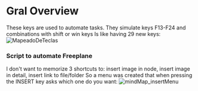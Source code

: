# Gral Overview
These keys are used to automate tasks.
They simulate keys F13-F24 and combinations with shift or win keys
Is like having 29 new keys:
![MapeadoDeTeclas](https://github.com/apaza610/AutomateWindowsOS/assets/10149862/7400138b-b32b-400d-bf26-82c3868751f0)

### Script to automate Freeplane
I don't want to memorize 3 shortcuts to: insert image in node, insert image in detail, insert link to file/folder
So a menu was created that when pressing the INSERT key asks which one do you want:
![mindMap_insertMenu](https://github.com/apaza610/AutomateWindowsOS/assets/10149862/49f2d446-b16e-453c-a917-06bea3005252)
